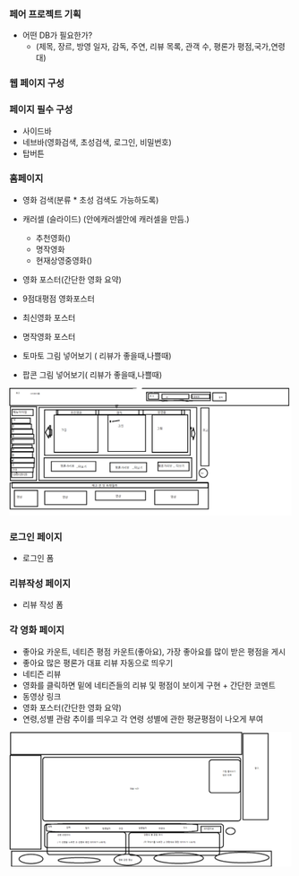 ### 페어 프로젝트 기획

- 어떤 DB가 필요한가?
  - (제목, 장르, 방영 일자, 감독, 주연, 리뷰 목록, 관객 수, 평론가 평점,국가,연령대)

### 웹 페이지 구성



### 페이지 필수 구성

- 사이드바
- 네브바(영화검색, 초성검색, 로그인, 비밀번호)
- 탑버튼



### 홈페이지

- 영화 검색(분류 * 초성 검색도 가능하도록)
- 캐러셀 (슬라이드) (안에캐러셀안에 캐러셀을 만듬.)
  - 추천영화()
  - 명작영화
  - 현재상영중영화()

- 영화 포스터(간단한 영화 요약)
- 9점대평점 영화포스터
- 최신영화 포스터
- 명작영화 포스터
- 토마토 그림 넣어보기 ( 리뷰가 좋을때,나쁠때)
- 팝콘 그림 넣어보기( 리뷰가 좋을때,나쁠때)

![홈페이지 도안](%ED%8E%98%EC%96%B4%20%ED%94%84%EB%A1%9C%EC%A0%9D%ED%8A%B8%20%EA%B8%B0%ED%9A%8D.assets/%ED%99%88%ED%8E%98%EC%9D%B4%EC%A7%80%20%EB%8F%84%EC%95%88.png)

### 로그인 페이지

- 로그인 폼



### 리뷰작성 페이지

- 리뷰 작성 폼



### 각 영화 페이지

- 좋아요 카운트, 네티즌 평점 카운트(좋아요), 가장 좋아요를 많이 받은 평점을 게시
- 좋아요 많은 평론가 대표 리뷰 자동으로 띄우기
- 네티즌 리뷰
- 영화를 클릭하면 밑에 네티즌들의 리뷰 및 평점이 보이게 구현 + 간단한 코멘트
- 동영상 링크
- 영화 포스터(간단한 영화 요약)
- 연령,성별 관람 추이를 띄우고 각 연령 성별에 관한 평균평점이 나오게 부여

![각 영화의 페이지 도안](%ED%8E%98%EC%96%B4%20%ED%94%84%EB%A1%9C%EC%A0%9D%ED%8A%B8%20%EA%B8%B0%ED%9A%8D.assets/%EA%B0%81%20%EC%98%81%ED%99%94%EC%9D%98%20%ED%8E%98%EC%9D%B4%EC%A7%80%20%EB%8F%84%EC%95%88.png)

